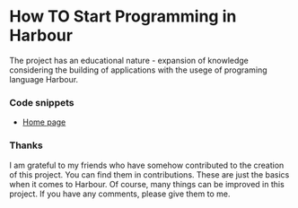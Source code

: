 # How TO Start Programming in Harbour

The project has an educational nature - expansion of knowledge considering the building of applications with the usege of programing language Harbour.

### Code snippets

* [Home page](https://harbour.pl/howto/)

### Thanks

I am grateful to my friends who have somehow contributed to the creation of this project. You can find them in contributions. These are just the basics when it comes to Harbour. Of course, many things can be improved in this project. If you have any comments, please give them to me.


